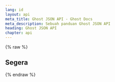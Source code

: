 ```yaml
---
lang: id
layout: api
meta_title: Ghost JSON API - Ghost Docs
meta_description: Sebuah panduan Ghost JSON API
heading: Ghost JSON API
chapter: api
---
```


{% raw %}

## Segera

{% endraw %}
